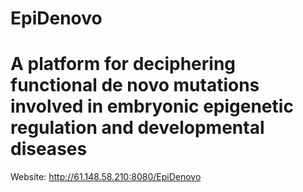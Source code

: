 # EpiDenovo
# A platform for deciphering functional de novo mutations involved in embryonic epigenetic regulation and developmental diseases
Website: http://61.148.58.210:8080/EpiDenovo
